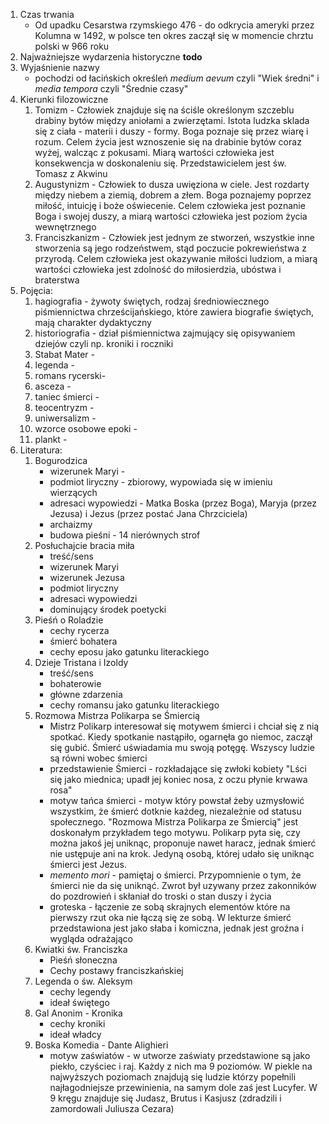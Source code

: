 1. Czas trwania
   - Od upadku Cesarstwa rzymskiego 476 - do odkrycia ameryki przez Kolumna w 1492, w polsce ten okres zaczął się w momencie chrztu polski w 966 roku 
2. Najważniejsze wydarzenia historyczne **todo**
3. Wyjaśnienie nazwy
   - pochodzi od łacińskich określeń *medium aevum* czyli "Wiek średni" i *media tempora* czyli "Średnie czasy" 
4. Kierunki filozowiczne
   1. Tomizm - Człowiek znajduje się na ściśle określonym szczeblu drabiny bytów między aniołami a zwierzętami. Istota ludzka sklada się z ciała - materii i duszy - formy. Boga poznaje się przez wiarę i rozum. Celem życia jest wznoszenie się na drabinie bytów coraz wyżej, walcząc z pokusami. Miarą wartości człowieka jest konsekwencja w doskonaleniu się. Przedstawicielem jest św. Tomasz z Akwinu
   2. Augustynizm - Człowiek to dusza uwięziona w ciele. Jest rozdarty między niebem a ziemią, dobrem a złem. Boga poznajemy poprzez miłość, intuicję i boże oświecenie. Celem człowieka jest poznanie Boga i swojej duszy, a miarą wartości człowieka jest poziom życia wewnętrznego
   3. Franciszkanizm - Człowiek jest jednym ze stworzeń, wszystkie inne stworzenia są jego rodzeństwem, stąd poczucie pokrewieństwa z przyrodą. Celem człowieka jest okazywanie miłości ludziom, a miarą wartości człowieka jest zdolność do miłosierdzia, ubóstwa i braterstwa
5. Pojęcia:
   1. hagiografia - żywoty świętych, rodzaj średniowiecznego piśmiennictwa chrześcijańskiego, które zawiera biografie świętych, mają charakter dydaktyczny
   2. historiografia - dział piśmiennictwa zajmujący się opisywaniem dziejów czyli np. kroniki i roczniki
   3. Stabat Mater - 
   4. legenda - 
   5. romans rycerski- 
   6. asceza - 
   7. taniec śmierci - 
   8. teocentryzm - 
   9. uniwersalizm - 
   10. wzorce osobowe epoki - 
   11. plankt - 
6. Literatura:
   1. Bogurodzica
      - wizerunek Maryi - 
      - podmiot liryczny - zbiorowy, wypowiada się w imieniu wierzących
      - adresaci wypowiedzi - Matka Boska (przez Boga), Maryja (przez Jezusa) i Jezus (przez postać Jana Chrzciciela) 
      - archaizmy
      - budowa pieśni - 14 nierównych strof
   2. Posłuchajcie bracia miła
      - treść/sens
      - wizerunek Maryi
      - wizerunek Jezusa
      - podmiot liryczny
      - adresaci wypowiedzi
      - dominujący środek poetycki
   3. Pieśń o Roladzie
      - cechy rycerza
      - śmierć bohatera
      - cechy eposu jako gatunku literackiego
   4. Dzieje Tristana i Izoldy 
       - treść/sens
       - bohaterowie
       - główne zdarzenia
       - cechy romansu jako gatunku literackiego
   5. Rozmowa Mistrza Polikarpa se Śmiercią
      - Mistrz Polikarp interesował się motywem śmierci i chciał się z nią spotkać. Kiedy spotkanie nastąpiło, ogarnęła go niemoc, zaczął się gubić. Śmierć uświadamia mu swoją potęgę. Wszyscy ludzie są równi wobec śmierci
      - przedstawienie Śmierci - rozkładające się zwłoki kobiety "Lści się jako miednica; upadł jej koniec nosa, z oczu płynie krwawa rosa"
      - motyw tańca śmierci - motyw który powstał żeby uzmysłowić wszystkim, że śmierć dotknie każdeg, niezależnie od statusu społecznego. "Rozmowa Mistrza Polikarpa ze Śmiercią" jest doskonałym przykładem tego motywu. Polikarp pyta się, czy można jakoś jej uniknąc, proponuje nawet haracz, jednak śmierć nie ustępuje ani na krok. Jedyną osobą, której udało się uniknąc śmierci jest Jezus. 
      - *memento mori* - pamiętaj o śmierci. Przypomnienie o tym, że śmierci nie da się uniknąć. Zwrot był uzywany przez zakonników do pozdrowień i skłaniał do troski o stan duszy i życia
      - groteska - łączenie ze sobą skrajnych elementów które na pierwszy rzut oka nie łączą się ze sobą. W lekturze śmierć przedstawiona jest jako słaba i komiczna, jednak jest groźna i wygląda odrażająco
   6. Kwiatki św. Franciszka
       - Pieśń słoneczna
       - Cechy postawy franciszkańskiej
   7. Legenda o św. Aleksym
      - cechy legendy
      - ideał świętego
   8. Gal Anonim - Kronika
      - cechy kroniki
      - ideał władcy
   9. Boska Komedia - Dante Alighieri
      <!-- - motyw ideału rycerza -->
      - motyw zaświatów - w utworze zaświaty przedstawione są jako piekło, czyściec i raj. Każdy z nich ma 9 poziomów. W piekle na najwyższych poziomach znajdują się ludzie którzy popełnili najłagodniejsze przewinienia, na samym dole zaś jest Lucyfer. W 9 kręgu znajduje się Judasz, Brutus i Kasjusz (zdradzili i zamordowali Juliusza Cezara)